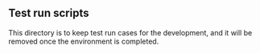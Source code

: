 ## Test run scripts

This directory is to keep test run cases for the development, and it will be removed once the environment is completed.

